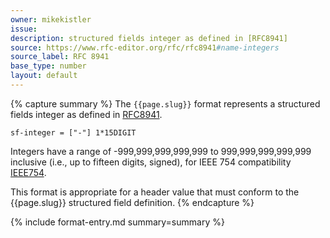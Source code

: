 ```yaml
---
owner: mikekistler
issue:
description: structured fields integer as defined in [RFC8941]
source: https://www.rfc-editor.org/rfc/rfc8941#name-integers
source_label: RFC 8941
base_type: number
layout: default
---
```


{% capture summary %}
The `{{page.slug}}` format represents a structured fields integer as defined in [RFC8941].

```abnf
sf-integer = ["-"] 1*15DIGIT
```

Integers have a range of -999,999,999,999,999 to 999,999,999,999,999 inclusive (i.e., up to fifteen digits, signed),
for IEEE 754 compatibility [IEEE754].

This format is appropriate for a header value that must conform to the {{page.slug}} structured field definition.
{% endcapture %}

{% include format-entry.md summary=summary %}

[RFC8941]: https://www.rfc-editor.org/rfc/rfc8941#name-integers
[IEEE754]: https://ieeexplore.ieee.org/document/8766229
